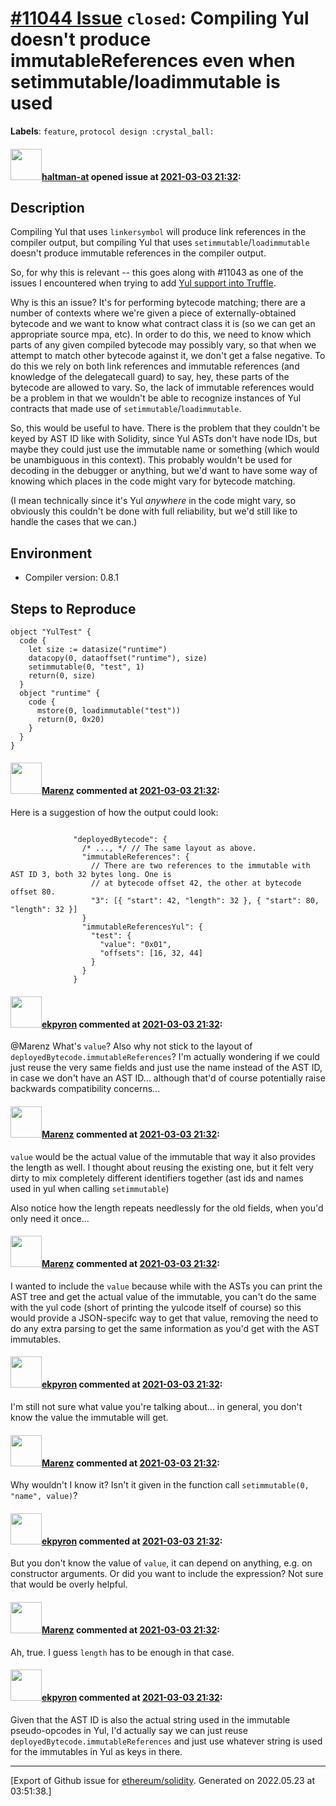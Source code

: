 # [\#11044 Issue](https://github.com/ethereum/solidity/issues/11044) `closed`: Compiling Yul doesn't produce immutableReferences even when setimmutable/loadimmutable is used
**Labels**: `feature`, `protocol design :crystal_ball:`


#### <img src="https://avatars.githubusercontent.com/u/35589221?v=4" width="50">[haltman-at](https://github.com/haltman-at) opened issue at [2021-03-03 21:32](https://github.com/ethereum/solidity/issues/11044):

## Description

Compiling Yul that uses `linkersymbol` will produce link references in the compiler output, but compiling Yul that uses `setimmutable`/`loadimmutable` doesn't produce immutable references in the compiler output.

So, for why this is relevant -- this goes along with #11043 as one of the issues I encountered when trying to add [Yul support into Truffle](https://github.com/trufflesuite/truffle/issues/1906).

Why is this an issue?  It's for performing bytecode matching; there are a number of contexts where we're given a piece of externally-obtained bytecode and we want to know what contract class it is (so we can get an appropriate source mpa, etc).   In order to do this, we need to know which parts of any given compiled bytecode may possibly vary, so that when we attempt to match other bytecode against it, we don't get a false negative.  To do this we rely on both link references and immutable references (and knowledge of the delegatecall guard) to say, hey, these parts of the bytecode are allowed to vary.  So, the lack of immutable references would be a problem in that we wouldn't be able to recognize instances of Yul contracts that made use of `setimmutable`/`loadimmutable`.

So, this would be useful to have.  There is the problem that they couldn't be keyed by AST ID like with Solidity, since Yul ASTs don't have node IDs, but maybe they could just use the immutable name or something (which would be unambiguous in this context).  This probably wouldn't be used for decoding in the debugger or anything, but we'd want to have some way of knowing which places in the code might vary for bytecode matching.

(I mean technically since it's Yul *anywhere* in the code might vary, so obviously this couldn't be done with full reliability, but we'd still like to handle the cases that we can.)

## Environment

- Compiler version: 0.8.1

## Steps to Reproduce

```yul
object "YulTest" {
  code {
    let size := datasize("runtime")
    datacopy(0, dataoffset("runtime"), size)
    setimmutable(0, "test", 1)
    return(0, size)
  }
  object "runtime" {
    code {
      mstore(0, loadimmutable("test"))
      return(0, 0x20)
    }
  }
}
```

#### <img src="https://avatars.githubusercontent.com/u/424752?u=038e104b849efd16f076b671ef6c46af7073bfa7&v=4" width="50">[Marenz](https://github.com/Marenz) commented at [2021-03-03 21:32](https://github.com/ethereum/solidity/issues/11044#issuecomment-1022141652):

Here is a suggestion of how the output could look:

```

              "deployedBytecode": {
                /* ..., */ // The same layout as above.
                "immutableReferences": {
                  // There are two references to the immutable with AST ID 3, both 32 bytes long. One is
                  // at bytecode offset 42, the other at bytecode offset 80.
                  "3": [{ "start": 42, "length": 32 }, { "start": 80, "length": 32 }]
                }
                "immutableReferencesYul": {
                  "test": { 
                    "value": "0x01",
                    "offsets": [16, 32, 44]  
                  }
                }
              }
```

#### <img src="https://avatars.githubusercontent.com/u/1347491?v=4" width="50">[ekpyron](https://github.com/ekpyron) commented at [2021-03-03 21:32](https://github.com/ethereum/solidity/issues/11044#issuecomment-1022152024):

@Marenz What's ``value``? Also why not stick to the layout of ``deployedBytecode.immutableReferences``?
I'm actually wondering if we could just reuse the very same fields and just use the name instead of the AST ID, in case we don't have an AST ID... although that'd of course potentially raise backwards compatibility concerns...

#### <img src="https://avatars.githubusercontent.com/u/424752?u=038e104b849efd16f076b671ef6c46af7073bfa7&v=4" width="50">[Marenz](https://github.com/Marenz) commented at [2021-03-03 21:32](https://github.com/ethereum/solidity/issues/11044#issuecomment-1022153570):

`value` would be the actual value of the immutable that way it also provides the length as well.
I thought about reusing the existing one, but it felt very dirty to mix completely different identifiers together (ast ids and names used in yul when calling `setimmutable`)

Also notice how the length repeats needlessly for the old fields, when you'd only need it once...

#### <img src="https://avatars.githubusercontent.com/u/424752?u=038e104b849efd16f076b671ef6c46af7073bfa7&v=4" width="50">[Marenz](https://github.com/Marenz) commented at [2021-03-03 21:32](https://github.com/ethereum/solidity/issues/11044#issuecomment-1022155007):

I wanted to include the `value` because while with the ASTs you can print the AST tree and get the actual value of the immutable, you can't do the same with the yul code (short of printing the yulcode itself  of course) so this would provide a JSON-specifc way to get that value, removing the need to do any extra parsing to get the same information as you'd get with the AST immutables.

#### <img src="https://avatars.githubusercontent.com/u/1347491?v=4" width="50">[ekpyron](https://github.com/ekpyron) commented at [2021-03-03 21:32](https://github.com/ethereum/solidity/issues/11044#issuecomment-1022211005):

I'm still not sure what value you're talking about... in general, you don't know the value the immutable will get.

#### <img src="https://avatars.githubusercontent.com/u/424752?u=038e104b849efd16f076b671ef6c46af7073bfa7&v=4" width="50">[Marenz](https://github.com/Marenz) commented at [2021-03-03 21:32](https://github.com/ethereum/solidity/issues/11044#issuecomment-1022226398):

Why wouldn't I know it? Isn't it given in the function call `setimmutable(0, "name", value)`?

#### <img src="https://avatars.githubusercontent.com/u/1347491?v=4" width="50">[ekpyron](https://github.com/ekpyron) commented at [2021-03-03 21:32](https://github.com/ethereum/solidity/issues/11044#issuecomment-1022227964):

But you don't know the value of ``value``, it can depend on anything, e.g. on constructor arguments. Or did you want to include the expression? Not sure that would be overly helpful.

#### <img src="https://avatars.githubusercontent.com/u/424752?u=038e104b849efd16f076b671ef6c46af7073bfa7&v=4" width="50">[Marenz](https://github.com/Marenz) commented at [2021-03-03 21:32](https://github.com/ethereum/solidity/issues/11044#issuecomment-1022229320):

Ah, true. I guess `length` has to be enough in that case.

#### <img src="https://avatars.githubusercontent.com/u/1347491?v=4" width="50">[ekpyron](https://github.com/ekpyron) commented at [2021-03-03 21:32](https://github.com/ethereum/solidity/issues/11044#issuecomment-1023167008):

Given that the AST ID is also the actual string used in the immutable pseudo-opcodes in Yul, I'd actually say we can just reuse ``deployedBytecode.immutableReferences`` and just use whatever string is used for the immutables in Yul as keys in there.


-------------------------------------------------------------------------------



[Export of Github issue for [ethereum/solidity](https://github.com/ethereum/solidity). Generated on 2022.05.23 at 03:51:38.]
